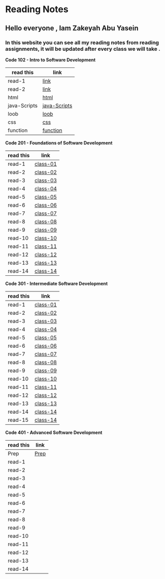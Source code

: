 # Reading Notes
## Hello everyone , Iam Zakeyah Abu Yasein  
### In this website you can see all my reading notes from reading assignments, it will be updated after every class we will take .

**Code 102 - Intro to Software Development**

| read this   | link |
| ----------- | ----------- |
| read-1      | [link](https://zakeyah.github.io/reading-note/read-1)        |
| read-2      | [link](https://zakeyah.github.io/reading-note/read-2)        |
| html        | [html](html)                                                 |
| java-Scripts| [java-Scripts](java-Scripts)                                 |
| loob        | [loob](loob)                                                 |
| css         | [css](css)                                                   |
| function    | [function](function)                                         |





**Code 201 - Foundations of Software Development**

| read this   | link |
| ----------- | ----------- |
| read-1      | [class-01](201/class-01)        |
| read-2      | [class-02](201/class-02)        |
| read-3      | [class-03](201/class-03)        |
| read-4      | [class-04](201/class-04)        |
| read-5      | [class-05](201/class-05)        |
| read-6      | [class-06](201/class-06)        |
| read-7      | [class-07](201/class-07)        |
| read-8      | [class-08](201/class-08)        |
| read-9      | [class-09](201/class-09)        |
| read-10     | [class-10](201/class-10)        |
| read-11     | [class-11](201/class-11)        |
| read-12     | [class-12](201/class-12)        |
| read-13     | [class-13](201/class-13)        |
| read-14     | [class-14](201/class-14)        |



**Code 301 - Intermediate Software Development**

| read this   | link |
| ----------- | ----------- |
| read-1      | [class-01](301/class-01)        |
| read-2      | [class-02](301/class-02)        |
| read-3      | [class-03](301/class-03)        |
| read-4      | [class-04](301/class-04)        |
| read-5      | [class-05](301/class-05)        |
| read-6      | [class-06](301/class-06)        |
| read-7      | [class-07](301/class-07)        |
| read-8      | [class-08](301/class-08)        |
| read-9      | [class-09](301/class-09)        |
| read-10     | [class-10](301/class-10)        |
| read-11     | [class-11](301/class-11)        |
| read-12     | [class-12](301/class-12)        |
| read-13     | [class-13](301/class-13)        |
| read-14     | [class-14](301/class-14)        |
| read-15     | [class-14](301/class-15)        |


**Code 401 - Advanced Software Development**

| read this   | link |
| ----------- | ----------- |
| Prep        | [Prep](401/Prep)        |
| read-1      | []()        |
| read-2      | []()        |
| read-3      | []()        |
| read-4      | []()        |
| read-5      | []()        |
| read-6      | []()        |
| read-7      | []()        |
| read-8      | []()        |
| read-9      | []()        |
| read-10     | []()        |
| read-11     | []()        |
| read-12     | []()        |
| read-13     | []()        |
| read-14     | []()        |

